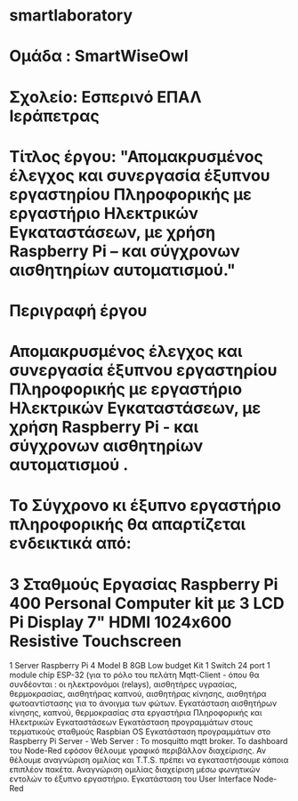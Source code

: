 # smartlaboratory
# Ομάδα : SmartWiseOwl
# Σχολείο: Εσπερινό ΕΠΑΛ Ιεράπετρας
# Τίτλος έργου: "Απομακρυσμένος έλεγχος και συνεργασία έξυπνου εργαστηρίου Πληροφορικής με εργαστήριο Ηλεκτρικών Εγκαταστάσεων, με χρήση Raspberry Pi – και σύγχρονων αισθητηρίων αυτοματισμού."

# Περιγραφή έργου
# Απομακρυσμένος  έλεγχος και συνεργασία έξυπνου εργαστηρίου Πληροφορικής με εργαστήριο Ηλεκτρικών Εγκαταστάσεων, με χρήση Raspberry Pi - και σύγχρονων αισθητηρίων  αυτοματισμού .
# Το Σύγχρονο κι έξυπνο εργαστήριο πληροφορικής θα απαρτίζεται ενδεικτικά από:
# 3 Σταθμούς Εργασίας Raspberry Pi 400 Personal Computer kit με 3 LCD Pi Display 7" HDMI 1024x600 Resistive Touchscreen 
1 Server Raspberry Pi 4 Model B 8GB Low budget Kit
1 Switch 24 port
1 module chip ESP-32 (για το ρόλο του πελάτη Mqtt-Client - όπου θα συνδέονται : οι ηλεκτρονόμοι (relays), αισθητήρες υγρασίας, θερμοκρασίας, αισθητήρας καπνού, αισθητήρας κίνησης, αισθητήρα φωτοαντίστασης για το άνοιγμα των φώτων.
Εγκατάσταση αισθητήρων κίνησης, καπνού, θερμοκρασίας στα εργαστήρια Πληροφορικής και Ηλεκτρικών Εγκαταστάσεων
Εγκατάσταση προγραμμάτων στους τερματικούς σταθμούς Raspbian OS
Εγκατάσταση προγραμμάτων στο Raspberry Pi Server - Web Server :
Το mosquitto mqtt broker.
Το dashboard του Node-Red εφόσον θέλουμε γραφικό περιβάλλον διαχείρισης.
Αν θέλουμε αναγνώριση ομιλίας και T.T.S. πρέπει να εγκαταστήσουμε κάποια επιπλέον πακέτα.
Αναγνώριση ομιλίας διαχείριση μέσω φωνητικών εντολών το έξυπνο εργαστήριο.
Εγκατάσταση του User Interface Node-Red




